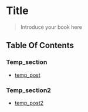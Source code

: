 # Title

> Introduce your book here

## Table Of Contents

### Temp_section

* [temp_post](temp_section/temp_post.md)

### Temp_section2

* [temp_post2](temp_section2/temp_post2.md)

